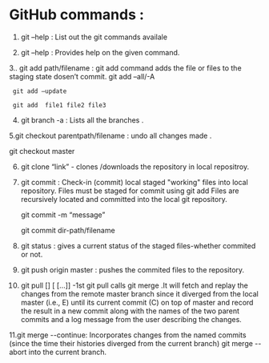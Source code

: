 # **GitHub commands :**

1. git –help : List out the git commands availale

2. git –help <command> : Provides help on the given command.

3.. git add path/filename     :  git add command adds the file or files to the staging state dosen’t 
                                               commit.
     git add –all/-A
     
     git add –update
    
     git add  file1 file2 file3

4. git branch -a : Lists all the branches .

5.git checkout parentpath/filename  : undo all changes made .
  
  git checkout master


6. git clone “link” - clones /downloads the repository in local repositroy.

7. git commit     :         Check-in (commit) local staged "working" files into local repository.
                                     Files must  be staged for commit using  git add Files are recursively 
                                     located and committed into the local git repository. 
   
    git  commit -m “message”
  
   git commit dir-path/filename


8.  git status : gives a current status of the staged files-whether commited or not.

9. git push origin master : pushes the commited files to the repository.

10. git pull [<options>] [<repository> [<refspec>…​]] -1st git pull calls git merge .It will fetch and replay the changes from the remote master branch since it diverged from the local master (i.e., E) until its current commit (C) on top of master and record the result in a new commit along with the names of the two parent commits and a log message from the user describing the changes.

11.git merge  --continue:     Incorporates changes from the named commits (since the 
                                             time their  histories diverged from the current branch) 
     git merge --abort             into the current  branch. 


